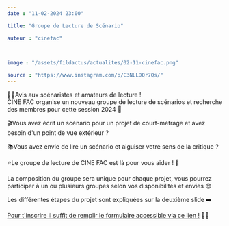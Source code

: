 ```yaml
---
date : "11-02-2024 23:00"

title: "Groupe de Lecture de Scénario"

auteur : "cinefac" 

 

image : "/assets/fildactus/actualites/02-11-cinefac.png"

source : "https://www.instagram.com/p/C3NLLDQr7Qs/"
---
```


✍🏻Avis aux scénaristes et amateurs de lecture !  
CINE FAC organise un nouveau groupe de lecture de scénarios et recherche des membres pour cette session 2024 📄

🎬Vous avez écrit un scénario pour un projet de court-métrage et avez besoin d'un point de vue extérieur ?

📚Vous avez envie de lire un scénario et aiguiser votre sens de la critique ?

⭐Le groupe de lecture de CINE FAC est là pour vous aider ! 📖

La composition du groupe sera unique pour chaque projet, vous pourrez participer à un ou plusieurs groupes selon vos disponibilités et envies 😊

Les différentes étapes du projet sont expliquées sur la deuxième slide ➡️

[Pour t'inscrire il suffit de remplir le formulaire accessible via ce lien !](http://www.cinefac.fr/ap.asp?EvID=456) ✍🏻